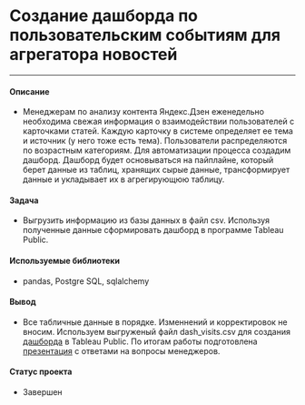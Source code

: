 # Создание дашборда по пользовательским событиям для агрегатора новостей
---

#### Описание

 - Менеджерам по анализу контента Яндекс.Дзен еженедельно необходима свежая информация о взаимодействии пользователей с карточками статей.
Каждую карточку в системе определяет ее тема и источник (у него тоже есть тема). Пользователи распределяются по возрастным категориям.
Для автоматизации процесса создадим дашборд. Дашборд будет основываться на пайплайне, который берет данные из таблиц, хранящих сырые данные, трансформирует данные и укладывает их в агрегирующюю таблицу.
 
 
#### Задача

 - Выгрузить информацию из базы данных в файл csv. Используя полученные данные сформировать дашборд в программе Tableau Public.

#### Используемые библиотеки

 - pandas, Postgre SQL, sqlalchemy


#### Вывод

 - Все табличные данные в порядке. Изменнений и корректировок не вносим. Используем выгруженый файл dash_visits.csv для создания [дашборда](https://public.tableau.com/views/VisitsDashboard_16574803945030/sheet4?:language=en-US&publish=yes&:display_count=n&:origin=viz_share_link) в Tableau Public. По итогам работы подготовлена [презентация](https://disk.yandex.ru/i/XHXolJhWLxZduQ) с ответами на вопросы менеджеров.

#### Статус проекта

 - Завершен
